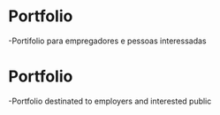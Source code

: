 # Portfolio
-Portifolio para empregadores e pessoas interessadas 

# Portfolio
-Portfolio destinated to employers and interested public
 
